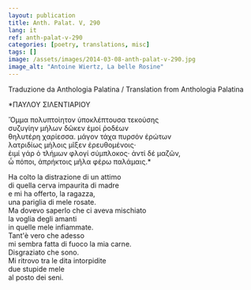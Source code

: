 ```yaml
---
layout: publication
title: Anth. Palat. V, 290
lang: it
ref: anth-palat-v-290
categories: [poetry, translations, misc]
tags: []
image: /assets/images/2014-03-08-anth-palat-v-290.jpg
image_alt: "Antoine Wiertz, La belle Rosine"
---
```


Traduzione da Anthologia Palatina / Translation from Anthologia Palatina

*ΠΑΥΛΟΥ ΣΙΛΕΝΤΙΑΡΙΟΥ
  
Ὄμμα πολυπτοὶητον ὑποκλέπτουσα τεκούσης  
συζυγίην μήλων δῶκεν ἐμοί ῥοδέων  
θηλυτέρη χαρίεσσα. μάγον τάχα πυρσόν ἐρώτων  
λατριδίως μήλοις μῖξεν ἐρευθομένοις·  
ἐιμί γάρ ὁ τλήμων φλογί σύμπλοκος· ἀντί δέ μαζῶν,  
ὦ πόποι, ἀπρήκτοις μῆλα φέρω παλάμαις.*
  
Ha colto la distrazione di un attimo  
di quella cerva impaurita di madre  
e mi ha offerto, la ragazza,  
una pariglia di mele rosate.  
Ma dovevo saperlo che ci aveva mischiato  
la voglia degli amanti  
in quelle mele infiammate.  
Tant'è vero che adesso  
mi sembra fatta di fuoco la mia carne.  
Disgraziato che sono.  
Mi ritrovo tra le dita intorpidite  
due stupide mele  
al posto dei seni.
